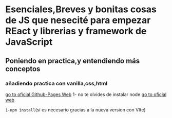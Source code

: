  # Esenciales,Breves y bonitas cosas de JS que nesecité para empezar REact y librerias y framework de JavaScript
## Poniendo en practica,y entendiendo más conceptos 

### añadiendo practica con vanilla,css,html
[go to oficial Github-Pages Web](http://javascrip-repaso1.vercel.app/)
1- no te olvides de instalar node  [go to oficial web](https://nodejs.org/en/download/)

` 1-npm install `(sí es necesario gracias a la nueva version con VIte)
